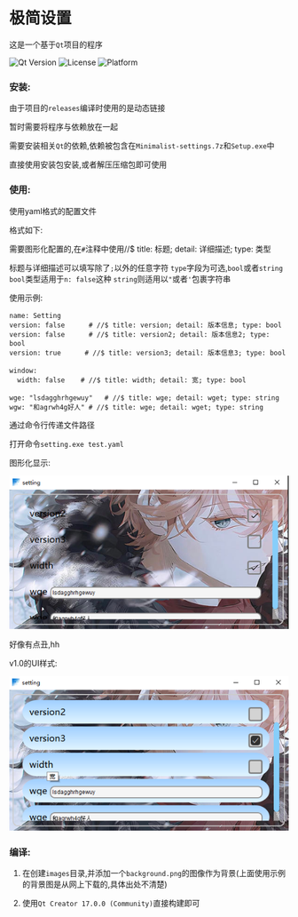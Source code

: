 <!--
 * @encode: utf-8
 * @Date: 2025-08-22 21:17:17
 * @LastEditTime: 2025-08-26 18:54:42
 * @FilePath: /TDSetting/Qt/setting/README.md
-->
# 极简设置

这是一个基于`Qt`项目的程序

![Qt Version](https://img.shields.io/badge/Qt-6.9.1-green.svg)
![License](https://img.shields.io/badge/License-MIT-blue.svg)
![Platform](https://img.shields.io/badge/Platform-Windows%20%7C%20Linux%20%7C%20macOS-lightgrey.svg)

### 安装:
由于项目的`releases`编译时使用的是动态链接

暂时需要将程序与依赖放在一起

需要安装相关`Qt`的依赖,依赖被包含在`Minimalist-settings.7z`和`Setup.exe`中

直接使用安装包安装,或者解压压缩包即可使用

### 使用:

使用yaml格式的配置文件

格式如下:

需要图形化配置的,在`#`注释中使用//$ title: 标题; detail: 详细描述; type: 类型

标题与详细描述可以填写除了`;`以外的任意字符
`type`字段为可选,`bool`或者`string`
`bool`类型适用于`n: false`这种
`string`则适用以`"`或者`'`包裹字符串

使用示例:
```
name: Setting
version: false      # //$ title: version; detail: 版本信息; type: bool
version: false      # //$ title: version2; detail: 版本信息2; type: bool
version: true      # //$ title: version3; detail: 版本信息3; type: bool

window:
  width: false    # //$ title: width; detail: 宽; type: bool

wge: "lsdagghrhgewuy"   # //$ title: wge; detail: wget; type: string
wgw: "和agrwh4g好人" # //$ title: wge; detail: wget; type: string
```

通过命令行传递文件路径

打开命令`setting.exe test.yaml`

图形化显示:

![setup](./READMEimg/em2.png)

好像有点丑,hh

v1.0的UI样式:

![setup](./READMEimg/em.png)

### 编译:
1. 在创建`images`目录,并添加一个`background.png`的图像作为背景(上面使用示例的背景图是从网上下载的,具体出处不清楚)

2. 使用`Qt Creator 17.0.0 (Community)`直接构建即可

